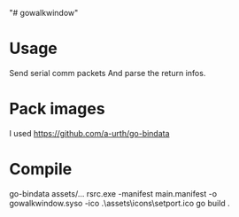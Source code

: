 "# gowalkwindow" 

# Usage
Send serial comm packets And parse the return infos.

# Pack images
I used https://github.com/a-urth/go-bindata

# Compile
go-bindata assets/...
rsrc.exe -manifest main.manifest -o gowalkwindow.syso -ico .\assets\icons\setport.ico
go build .